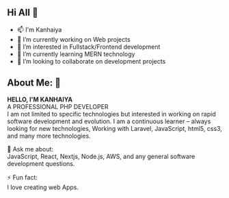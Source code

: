 ## Hi All 👋

<!--
**Kanhaiyag94/Kanhaiyag94** is a ✨ _special_ ✨ repository because its `README.md` (this file) appears on your GitHub profile.

Here are some ideas to get you started:
-->
- 📫 I'm Kanhaiya 
- 🔭 I’m currently working on Web projects
- 👀 I’m interested in Fullstack/Frontend development
- 🌱 I’m currently learning MERN technology
- 👯 I’m looking to collaborate on development projects

## About Me: 👋
<b>HELLO, I'M KANHAIYA</b> </br>
A PROFESSIONAL PHP DEVELOPER</br>
I am not limited to specific technologies but interested in working on rapid software development and evolution. I am a continuous learner – always looking for new technologies, Working with Laravel, JavaScript, html5, css3, and many more technologies.

💬 Ask me about: </br>
JavaScript, React, Nextjs, Node.js, AWS, and any general software development questions. </br>

⚡ Fun fact: </br>
I love creating web Apps.
